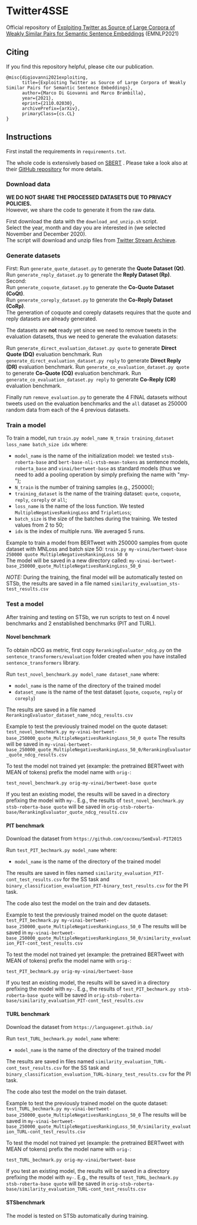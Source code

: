 # Twitter4SSE
Official repository of [Exploiting Twitter as Source of Large Corpora of Weakly Similar Pairs for Semantic Sentence Embeddings](https://arxiv.org/abs/2110.02030) (EMNLP2021)

## Citing 

If you find this repository helpful, please cite our publication.

```
@misc{digiovanni2021exploiting,
      title={Exploiting Twitter as Source of Large Corpora of Weakly Similar Pairs for Semantic Sentence Embeddings}, 
      author={Marco Di Giovanni and Marco Brambilla},
      year={2021},
      eprint={2110.02030},
      archivePrefix={arXiv},
      primaryClass={cs.CL}
}
```

## Instructions

First install the requirements in `requirements.txt`. 

The whole code is extensively based on [SBERT](https://www.sbert.net) . Please take a look also at their [GitHub repository](https://github.com/UKPLab/sentence-transformers) for more details. 

### Download data

**WE DO NOT SHARE THE PROCESSED DATASETS DUE TO PRIVACY POLICIES.**  
However, we share the code to generate it from the raw data. 

First download the data with the `download_and_unzip.sh` script.  
Select the year, month and day you are interested in (we selected November and December 2020).  
The script will download and unzip files from [Twitter Stream Archieve](https://archive.org/details/twitterstream). 

### Generate datasets

First:
Run `generate_quote_dataset.py` to generate the **Quote Dataset (Qt)**.  
Run `generate_reply_dataset.py` to generate the **Reply Dataset (Rp)**.  
Second:  
Run `generate_coquote_dataset.py` to generate the **Co-Quote Dataset (CoQt)**.  
Run `generate_coreply_dataset.py` to generate the **Co-Reply Dataset (CoRp)**.  
The generation of coquote and coreply datasets requires that the quote and reply datasets are already generated.  

The datasets are **not** ready yet since we need to remove tweets in the evaluation datasets, thus we need to generate the evaluation datasets:

Run `generate_direct_evaluation_dataset.py quote` to generate **Direct Quote (DQ)** evaluation benchmark.
Run `generate_direct_evaluation_dataset.py reply` to generate **Direct Reply (DR)** evaluation benchmark.
Run `generate_co_evaluation_dataset.py quote` to generate **Co-Quote (CQ)** evaluation benchmark.
Run `generate_co_evaluation_dataset.py reply` to generate **Co-Reply (CR)** evaluation benchmark.

Finally run `remove_evaluation.py` to generate the 4 FINAL datasets without tweets used on the evaluation benchmarks and the `all` dataset as 250000 random data from each of the 4 previous datasets. 

### Train a model

To train a model, run `train.py model_name N_train training_dataset loss_name batch_size idx` where: 

- `model_name` is the name of the initialization model: we tested `stsb-roberta-base` and `bert-base-nli-stsb-mean-tokens` as sentence models, `roberta_base` and `vinai/bertweet-base` as standard models (thus we need to add a pooling operation by simply prefixing the name with "my-");
- `N_train` is the number of training samples (e.g., 250000);
- `training_dataset` is the name of the training dataset: `quote`, `coquote`, `reply`, `coreply` or `all`;
- `loss_name` is the name of the loss function. We tested `MultipleNegativesRankingLoss` and `TripletLoss`;
- `batch_size` is the size of the batches during the training. We tested values from 2 to 50;
- `idx` is the index of multiple runs. We averaged 5 runs.
 
 
Example to train a model from BERTweet with 250000 samples from quote dataset with MNLoss and batch size 50:
`train.py my-vinai/bertweet-base 250000 quote MultipleNegativesRankingLoss 50 0`  
The model will be saved in a new directory called:
`my-vinai-bertweet-base_250000_quote_MultipleNegativesRankingLoss_50_0`

_NOTE:_ During the training, the final model will be automatically tested on STSb, the results are saved in a file named `similarity_evaluation_sts-test_results.csv`

### Test a model

After training and testing on STSb, we run scripts to test on 4 novel benchmarks and 2 enstablished benchmarks (PIT and TURL). 

#### Novel benchmark

To obtain nDCG as metric, first copy `RerankingEvaluator_ndcg.py` on the `sentence_transformers/evaluation` folder created when you have installed `sentence_transformers` library. 

Run `test_novel_benchmark.py model_name dataset_name` where:

- `model_name` is the name of the directory of the trained model
- `dataset_name` is the name of the test dataset (`quote`, `coquote`, `reply` or `coreply`) 

The results are saved in a file named `RerankingEvaluator_dataset_name_ndcg_results.csv`

Example to test the previously trained model on the quote dataset: 
`test_novel_benchmark.py my-vinai-bertweet-base_250000_quote_MultipleNegativesRankingLoss_50_0 quote`
The results will be saved in `my-vinai-bertweet-base_250000_quote_MultipleNegativesRankingLoss_50_0/RerankingEvaluator_quote_ndcg_results.csv`

To test the model not trained yet (example: the pretrained BERTweet with MEAN of tokens) prefix the model name with `orig-`: 

`test_novel_benchmark.py orig-my-vinai/bertweet-base quote`

If you test an existing model, the results will be saved in a directory prefixing the model with `my-`. E.g., the results of 
`test_novel_benchmark.py stsb-roberta-base quote` 
will be saved in `orig-stsb-roberta-base/RerankingEvaluator_quote_ndcg_results.csv` 

#### PIT benchmark

Download the dataset from `https://github.com/cocoxu/SemEval-PIT2015` 

Run `test_PIT_bechmark.py model_name` where:

- `model_name` is the name of the directory of the trained model

The results are saved in files named 
`similarity_evaluation_PIT-cont_test_results.csv` for the SS task and `binary_classification_evaluation_PIT-binary_test_results.csv` for the PI task. 

The code also test the model on the train and dev datasets. 

Example to test the previously trained model on the quote dataset: 
`test_PIT_bechmark.py my-vinai-bertweet-base_250000_quote_MultipleNegativesRankingLoss_50_0`
The results will be saved in `my-vinai-bertweet-base_250000_quote_MultipleNegativesRankingLoss_50_0/similarity_evaluation_PIT-cont_test_results.csv`

To test the model not trained yet (example: the pretrained BERTweet with MEAN of tokens) prefix the model name with `orig-`: 

`test_PIT_bechmark.py orig-my-vinai/bertweet-base`

If you test an existing model, the results will be saved in a directory prefixing the model with `my-`. E.g., the results of 
`test_PIT_bechmark.py stsb-roberta-base quote` 
will be saved in `orig-stsb-roberta-base/similarity_evaluation_PIT-cont_test_results.csv`

#### TURL benchmark

Download the dataset from `https://languagenet.github.io/`

Run `test_TURL_bechmark.py model_name` where:

- `model_name` is the name of the directory of the trained model

The results are saved in files named 
`similarity_evaluation_TURL-cont_test_results.csv` for the SS task and `binary_classification_evaluation_TURL-binary_test_results.csv` for the PI task. 

The code also test the model on the train dataset. 

Example to test the previously trained model on the quote dataset: 
`test_TURL_bechmark.py my-vinai-bertweet-base_250000_quote_MultipleNegativesRankingLoss_50_0`
The results will be saved in `my-vinai-bertweet-base_250000_quote_MultipleNegativesRankingLoss_50_0/similarity_evaluation_TURL-cont_test_results.csv`

To test the model not trained yet (example: the pretrained BERTweet with MEAN of tokens) prefix the model name with `orig-`: 

`test_TURL_bechmark.py orig-my-vinai/bertweet-base`

If you test an existing model, the results will be saved in a directory prefixing the model with `my-`. E.g., the results of 
`test_TURL_bechmark.py stsb-roberta-base quote` 
will be saved in `orig-stsb-roberta-base/similarity_evaluation_TURL-cont_test_results.csv`

#### STSbenchmark

The model is tested on STSb automatically during training. 


